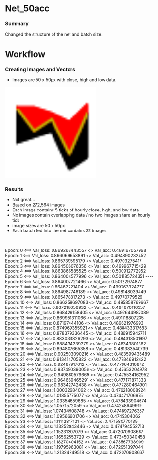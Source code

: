 # Net_50acc
### Summary
Changed the structure of the net and batch size.

# Workflow
### Creating Images and Vectors
 - Images are 50 x 50px with close, high and low data.

<img src="https://github.com/gravity226/forex_net/blob/master/net_chl5050px_5t_fb/imgs/AUDUSD_20010103_05-00-00.png" height="300" width="300">

### Results
 - Not great...
 - Based on 272,564 images
 - Each image contains 5 ticks of hourly close, high, and low data
 - No images contain overlapping data / no two images share an hourly tick
 - image sizes are 50 x 50px
 - Each batch fed into the net contains 32 images
<br/>
<br/>
Epoch: 0 <==> Val_loss: 0.869268443557 <> Val_acc: 0.489167057998<br/>
Epoch: 1 <==> Val_loss: 0.866069653891 <> Val_acc: 0.494890232452<br/>
Epoch: 2 <==> Val_loss: 0.865739595179 <> Val_acc: 0.49703275417<br/>
Epoch: 3 <==> Val_loss: 0.864506076356 <> Val_acc: 0.499967715429<br/>
Epoch: 4 <==> Val_loss: 0.863866585525 <> Val_acc: 0.500912772952<br/>
Epoch: 5 <==> Val_loss: 0.864004577996 <> Val_acc: 0.501185724351  ----<br/>
Epoch: 6 <==> Val_loss: 0.864007721466 <> Val_acc: 0.50122974877<br/>
Epoch: 7 <==> Val_loss: 0.86462221404 <> Val_acc: 0.499263324727<br/>
Epoch: 8 <==> Val_loss: 0.864987746189 <> Val_acc: 0.498148039449<br/>
Epoch: 9 <==> Val_loss: 0.865478817273 <> Val_acc: 0.49770779526<br/>
Epoch: 10 <==> Val_loss: 0.866258697083 <> Val_acc: 0.495858769667<br/>
Epoch: 11 <==> Val_loss: 0.867218056932 <> Val_acc: 0.494670110357<br/>
Epoch: 12 <==> Val_loss: 0.868429158405 <> Val_acc: 0.492644987089<br/>
Epoch: 13 <==> Val_loss: 0.869951311066 <> Val_acc: 0.491118807235<br/>
Epoch: 14 <==> Val_loss: 0.87197444106 <> Val_acc: 0.489621976993<br/>
Epoch: 15 <==> Val_loss: 0.874969355921 <> Val_acc: 0.488433317683<br/>
Epoch: 16 <==> Val_loss: 0.878379336445 <> Val_acc: 0.486915942711<br/>
Epoch: 17 <==> Val_loss: 0.883033826293 <> Val_acc: 0.484318501997<br/>
Epoch: 18 <==> Val_loss: 0.888434239279 <> Val_acc: 0.48343801362<br/>
Epoch: 19 <==> Val_loss: 0.894807665358 <> Val_acc: 0.481383540739<br/>
Epoch: 20 <==> Val_loss: 0.902503090216 <> Val_acc: 0.483599436489<br/>
Epoch: 21 <==> Val_loss: 0.913414705822 <> Val_acc: 0.477846912422<br/>
Epoch: 22 <==> Val_loss: 0.92487917012 <> Val_acc: 0.477964310872<br/>
Epoch: 23 <==> Val_loss: 0.937490390056 <> Val_acc: 0.47653204978<br/>
Epoch: 24 <==> Val_loss: 0.949860579669 <> Val_acc: 0.475534162952<br/>
Epoch: 25 <==> Val_loss: 0.964669465291 <> Val_acc: 0.477171871333<br/>
Epoch: 26 <==> Val_loss: 0.98342742438 <> Val_acc: 0.477280464901<br/>
Epoch: 27 <==> Val_loss: 1.00032684062 <> Val_acc: 0.476218008924<br/>
Epoch: 28 <==> Val_loss: 1.01855775077 <> Val_acc: 0.474471706975<br/>
Epoch: 29 <==> Val_loss: 1.03354659685 <> Val_acc: 0.478433904674<br/>
Epoch: 30 <==> Val_loss: 1.0571572059 <> Val_acc: 0.474248649919<br/>
Epoch: 31 <==> Val_loss: 1.07434908748 <> Val_acc: 0.474897276357<br/>
Epoch: 32 <==> Val_loss: 1.09566601706 <> Val_acc: 0.4745304062<br/>
Epoch: 33 <==> Val_loss: 1.11112817121 <> Val_acc: 0.471580770135<br/>
Epoch: 34 <==> Val_loss: 1.13252943446 <> Val_acc: 0.474794552713<br/>
Epoch: 35 <==> Val_loss: 1.15231307079 <> Val_acc: 0.472070908667<br/>
Epoch: 36 <==> Val_loss: 1.16562553729 <> Val_acc: 0.473450340458<br/>
Epoch: 37 <==> Val_loss: 1.18270404152 <> Val_acc: 0.473567738909<br/>
Epoch: 38 <==> Val_loss: 1.19795963081 <> Val_acc: 0.472951397044<br/>
Epoch: 39 <==> Val_loss: 1.21324249518 <> Val_acc: 0.472070908667<br/>
